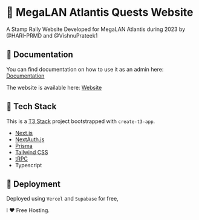 # 🔱 MegaLAN Atlantis Quests Website

A Stamp Rally Website Developed for MegaLAN Atlantis during 2023 by @HARI-PRMD and @VishnuPrateek1

## 🐬 Documentation

You can find documentation on how to use it as an admin here: [Documentation](https://confirmed-smoke-6f8.notion.site/Megalan-Quests-User-Guide-f6784968de434e87aa44e4df6624fab7)

The website is available here: [Website](https://megalan-atlantis-quests.vercel.app/)

## 🦑 Tech Stack

This is a [T3 Stack](https://create.t3.gg/) project bootstrapped with `create-t3-app`.

- [Next.js](https://nextjs.org)
- [NextAuth.js](https://next-auth.js.org)
- [Prisma](https://prisma.io)
- [Tailwind CSS](https://tailwindcss.com)
- [tRPC](https://trpc.io)
- Typescript

## 🌊 Deployment

Deployed using `Vercel` and `Supabase` for free, 

I ❤️ Free Hosting.
